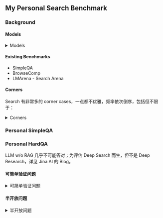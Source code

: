 ## My Personal Search Benchmark

### Background

#### Models

<details>
<summary>Models</summary>

- Domain-specific LLMs (One-stop search + LLM answer APIs)
  - https://docs.perplexity.ai/getting-started/models
  - https://app.linkup.so/playground?example=deepSourcedAnswer
  - https://docs.exa.ai/reference/answer
  - https://liner.com/features/ai-search
  - https://jina.ai/deepsearch/
  - https://documentation.you.com/api-modes/search-api
- General LLMs with search + browse tool
  - https://ai.google.dev/gemini-api/docs/google-search
  - https://ai.google.dev/gemini-api/docs/url-context
  - https://platform.openai.com/docs/guides/tools-web-search
  - https://docs.anthropic.com/en/docs/agents-and-tools/tool-use/web-search-tool
  - https://docs.x.ai/docs/guides/live-search
  - https://openrouter.ai/docs/features/web-search

</details>

#### Existing Benchmarks

- SimpleQA
- BrowseComp
- LMArena - Search Arena

#### Corners

Search 有非常多的 corner cases，一点都不优雅，频率依次倒序，包括但不限于：

<details>
<summary>Corners</summary>

- **无关、干扰、矛盾信息**
  - 页面内广告等无关信息；整个页面和搜索问题无关或低密度信息；不同页面间信息矛盾；SEO 优化的劣质页面 - 看似相关，实则低质量；
    - 例如：`Where does the AI researcher Jason Wei work?` 其个人主页上还未更新工作单位。
    - 例如：在 [Alternative](#Alternative-类) 类型的搜索过程中，SEO 优化的劣质页面问题非常明显
- **不可交互的非纯文本内容**
  - 静态内容
    - 图片：搜索模型的确需要强视觉能力的
      - 例如在 20250406 搜索 "llama 4 maverick vs deepseek v3 0324. Give me a benchmark table, including GPQA etc." Sonar, gpt-4o-search, Gemini 2.5 Pro Grounding, Jina Deep Search 提供的对比表格没有一个是 100% 正确的，而且每次搜索结果非常不稳定，相对来说后两者略好一些。因为 llama 官方的对比表格就是图片，而那时候媒体转载也是直接通过图片，还没有任何成文的纯文本内容。
      - 例如“中国博士历年延毕率”
    - 网页表格、图表
    - OpenAI 给出的答案是 Agent，我还不确定合不合理。
  - 动态内容
    - 视频：例如有的视频教程，比如教你怎么在 Word 中实现一个功能
      - 这一点 Google 做得不错了，YouTube 视频字幕可以低幻觉作为参考资料，但是视频画面仍然是一个问题
      - 视频画面需要要求 AI 有一定的动态视力能力，目前 Google 的做法是 1 fps 采样视频，然后全部图片喂给 AI。这显然和人类相去甚远，可能需要加一个前置模型来处理视频数据（类似于现在这么多文档预处理 - ocr 结构提取等的小模型），高信息密度和低信息密度和画面应该通过压缩的方式传给 vLLM。当然，如果哪天 context window 扩大到 1B 了，那可能除了算力和速度外，这个前置模型也没必要了。
    - Gif
- **非标准网页类型**
  - 动态加载的网页
    - 例如
      - 不同 tab 但网址相同的网页（例如 `lmarena.ai: The (2nd) best LLM on lmarena today?`）
      - 点击/滚动才展开的评论区
      - 折叠或需要翻页的内容（例如 `https://github.com/electron/electron/issues/9035`）
      - 知乎文章的登录框
      - 人机验证码
    - OpenAI 的[答案](https://youtu.be/twXsAiTINO0?t=567)是 Agent。我认为这是正确的，因为本质上只有这种 Agent 的方式可以实现通用性，只要人能过去的地方 Agent 理论上都能过去，而不是一个个去写规则。但是速度目前还是一个问题（也就是 vLLM 的问题），这个问题 Agent 需要 10 分钟，而有经验的相关人类应该 1 分钟以内就可以解决。
  - 在线超长 .pdf 文件，通过 pdf.js 加载的在线 pdf 文件；超大型网页
    - 例如 `https://www.spec.org/cpu2017/results/cpu2017/` `https://github.com/kaisugi/gpt4_vocab_list/blob/main/o200k_base_vocab_list.txt`
  - 隐藏的网页、登录墙、付费墙：只可能本地解决，靠一个个去谈不可能覆盖完全
    - 用户可以通过推理实现隐藏网页的查看，例如找到一个 `https://example.com/article13` 用户可能会直接输入 url 去看看 `https://example.com/` 和 `https://example.com/article14` 网页上有不有相关的内容
    - 例如查询 `the speaker of the ISSCC 2014 tutorial 3?`；现在 OpenAI 之类的只是和新闻媒体在谈，这种学术等等完全不可能一个个谈下来的，比如需要 license 才能查看的文档等等。所以最好的方式还是用户侧，而不是服务商的容器中
  - 非常老的网页，现代浏览器的 TLS 版本默认不支持
    - 例如 `https://ccf.ee.ntu.edu.tw/~cchen/cadence/simulation.htm`
- **用户侧**
  - 用户输入笔误
  - 用户输入的无效信息（这个在经典的 Benchmark 也可以体现一些，有题目里是有无效信息的）
  - 用户需求理解，例如 "Alternatives to Manus AI" 其实用户想搜 General Purpose AI Agents，例如 convergence AI, runner H，但是现在搜出来都是 MS Copilot 之类的
- **搜索方式**
  - 一般大家认为 Google, 英文的搜索方式，往往会优于 Bing, 中文的搜索方式。但是当搜索结果不理想时，是否能够主动切换搜索方式？例如下文的几个例子：
    - 非英语的搜索结果反而好于英语搜索结果
      - 例如 `pdk 中的 mac 管是什么？` 全网只有三个中文网页 [1](https://blog.csdn.net/weixin_42310516/article/details/133688562), [2](https://bbs.eetop.cn/thread-890470-1-1.html), [3](https://bbs.eetop.cn/thread-861115-2-1.html) (其中还有一个是许多程序员认为的低质量网页 csdn) 提到了答案，而英文搜索反而找不到信息
    - Google 的搜索质量反而不如 Bing
      - 例如 `ipdk_crn28hpc+` 和 `iPDK_CRN28HPL` 由于两搜索引擎对于 `_` 的处理方式不同，Bing 的搜索结果要显著好于 Google
  - 使用传统搜索引擎的筛选进行搜索
    - 例如 site:example.com, "exact_match_with_qutoes"，在 2015 年的新闻
- **嵌套**：以上所有情况的嵌套
  - 例如 PDF 中的图片、表格
    - 案例：搜索 `Command A gpqa`，标准答案 **50.8** 在 `https://cohere.com/research/papers/command-a-technical-report.pdf` 的表格中
  - 例如登录墙中的评论区

</details>

### Personal SimpleQA


### Personal HardQA

LLM w/o RAG 几乎不可能答对；为评估 Deep Search 而生，但不是 Deep Research，详见 Jina AI 的 Blog。

#### 可简单验证问题

<details>
<summary>可简单验证问题</summary>


##### 英文普通问题

- The command recompiles all out-of-date files in a QuestaSim project? (not `vlog` or `vcom`)
  - 正确答案：`project compileoutofdate`    (典型错误：`vlog -work work +acc=r *.v`)
- "hiFormDone" 函数中的 hi 是什么意思？
  - 正确答案：[Human Interface](https://community.cadence.com/cadence_technology_forums/f/custom-ic-skill/50958/whats-the-difference-between-le-commands-and-hi-commands)
- The latest sub-version for Cadence Virtuoso 6.1.8 and Virtuoso 23.1?
  - [ISR34](https://community.cadence.com/cadence_blogs_8/b/cic/posts/virtuoso-icadvm20-1-isr34-and-ic6-1-8-isr34-now-available), 当然如果你再细一点，可以发现有 [ISR36](https://bbs.eetop.cn/thread-991360-1-1.html), 不过这个要非常细，这些链接也是可以的 [1](https://www.nulledfrm.com/threads/cadence-virtuoso-ic06-18-360-linux.133645/#post-815659)[2](https://dl4all.org/software/graphics-design/866023-cadence-virtuoso-ic0618360-linux.html)[3](https://downloadly.ir/software/engineering-specialized/cadence-ic-design-virtuoso/)[4](https://www.iranhack.com/forum/forum/%D9%86%D8%B1%D9%85-%D8%A7%D9%81%D8%B2%D8%A7%D8%B1/188483-cadence-virtuoso-ic06-18-360-linux)[5](https://bbs.eetop.cn/thread-991360-1-1.html)[6](https://bbs.eetop.cn/thread-984059-1-1.html); [ISR14](https://community.cadence.com/cadence_blogs_8/b/cic/posts/virtuoso-ic23-1-isr-14-now-available), 这个的话官方确实就是最新，"IC23.10.130" 尚可搜到，14 就搜不到了。
- Packages Explicitly NOT Included in Mathjax3 `AllPackages` by Default?
  - 正确答案：`physics`, `autoload`, `require`, `setoptions`, (`colorv2`)
  - 参考来源：[所有包](https://docs.mathjax.org/en/v3.2/input/tex/extensions/), [启用的包](https://github.com/mathjax/MathJax-src/blob/3.2.2/ts/input/tex/AllPackages.ts), [参考链接](https://github.com/jupyterlab/jupyter-renderers/issues/229)         
- What is the newer version of ICADVM20.1, and what is the older version of ICADVM18.1? (ISR is just a minor version number, no need to mention it, do not mention any versions related to ISR, I only want the major versions)
  - 正确答案：ICADV12.3, IC23.1
- Do TSMC Shanghai fab and Nanjing fab offer MPW shuttles? Answer within 50 words. Don't tell me you're not sure, I'm very sure the definite answer is online (it might not be a direct answer, but after synthesizing the information, it's enough for you to make a definite judgment), so your final answer will be something like Shanghai: No, Nanjing: Yes. Note that this is just an example of the answer format, and is not necessarily the correct answer.
  - 正确答案：Shanghai Fab10 yes; Nanjing Fab16 no. ref: [2025 TSMC CyberShuttle Service Plan](http://www.szicc.org.cn/attachment/0/80/80748/1230778.pdf)
- A comparative table summarizing the performance of Claude Sonnet 3.5 (aka the old Sonnet 3.5), Sonnet 3.6 (aka the Sonnet 3.5 new), Sonnet 3.7, Sonnet 4 on the SWE-bench Verified.
  - 正确答案：pass@1: 33%, 49%, 62.3%, 72.7%; thinking: N/A, N/A, 70.3%, 80.2%
- TSMC 28nm price @ europractice in 2025? Just tell me how much for only 1 square millimeter. And answer within 100 words. I’m absolutely sure you can get the answer without email or online price calculator.
  - 正确答案：[€10609](https://europractice-ic.com/schedules-prices-2025/)
- Quantus, Raphael, StarRC, RaptorX, RaptorH, Exalto, EMX, xRC and xACT. Which are Cadence's? Which are Synopsys's?
  - 正确答案：Cadence: Quantus, EMX (acquired); Synopsys: Raphael, StarRC, RaptorX (acquired), RaptorH (acquired), Exalto (acquired)
  - 半开放版本: Help me research the Quantus, Raphael, StarRC, RaptorX, RaptorH, Exalto, EMX, Calibre xRC, Calibre xACT, and then sort them into tables.
- Can the latest version of gemini-cli read audio, pdf and docx files (not talking about gemini api, but gemini-cli)? answer within 50 words.
  - 正确答案：yes, yes, no
- Claude Opus 4 SimpleQA result? answer within 20 words.      Please refer to more sources.
  - 正确答案：[32.3%](https://www.kaggle.com/benchmarks/openai/simpleqa)。这题其实网上有一个更容易搜到的错误[信息](https://huggingface.co/datasets/smolagents/results/viewer/2024-12-26/train?f[model_id][value]=%27anthropic%2Fclaude-opus-4-20250514%27)，容易误导这些 search model
- The best LLM on LMarena's search arena today?
  - 正确答案：o3-search

##### 中文普通问题

- 中国国内目前排名前20的医院里，前身是教会医院的有哪些？超级简单回答。例如 “是：仁济、浙一、华西、华山...；不是：北大三院、积水潭、中山、瑞金...”。注意，这只是一个回答格式示例，并不是/不一定是正确答案。
  - 正确答案：是教会医院：北京协和、中国医大一院、仁济、瑞金、浙二、武汉协和、湘雅、华西；不是教会医院：301、北大一院、北大三院、中山、华山、浙一、郑大一附院、武汉同济、湘雅二院、中山一院、南方医院、西京。参考[2023复旦版排名](https://rank.cn-healthcare.com/fudan/national-general) (2024年11月发布)
  - 正确情况：Gemini 2.5 Pro w Google 对

##### No, you can't 问题

- How to draw a rounded rectangle in originpro? version: 2025a
  - 正确答案：there is no simple way; 2025b 以后[可以了](https://www.originlab.com/doc/Origin-Help/Create-Draw-Objects)
- virtuoso schematic lock placement. not in layout view or locking the file. but locking instance positions in schematic view. answer within 50 words.
  - 正确答案：no you can't
- How to use iPhone as keyboard for iPad? (Not as mouse or for Mac) Answer within 100 words.
  - 正确答案：there is no simple way
- General method to insert newlines that works across all Mermaid chart types? (for the latest version of Mermaid)
  - 正确答案：no you can't. 比如 Gantt 图完全[不支持](https://github.com/mermaid-js/mermaid/issues/5140)

</details>

#### 半开放问题

<details>
<summary>半开放问题</summary>

##### Alternative 类

- Alternatives to OpenAI's Deep Research / Deep Search apart from Grok, Gemini, Perplexity and open-source alternatives.
  - 参考答案: [Genspark](https://www.genspark.ai/agents?type=moa_deep_research), [h2oGPTe](https://h2ogpte.genai.h2o.ai/), [flowith](https://flowith.io/), [suna](https://www.suna.so/), [Minimax](https://agent.minimax.io/), [Jina AI](https://search.jina.ai/), [Komo](https://komo.ai/)
- Alternatives to cursor app?
  - 参考答案：Windsurf, Trae, Kiro, VSCode + Copilot   (典型错误：Codeium, Zed Editor)
- Alternatives to Manus AI?
  - 参考答案：convergence AI, runner H, Genspark    (典型错误：MS Copilot)
- Alternatives to perplexity sonar api? I'm asking for alternatives to the sonar api, not the toC product perplexity itself.
  - 参考答案：[Models](#Models)

##### 能不能搜到

这类问题 Google 会很占优势。比如在 Qwen-Image 发布半小时内搜索，Gemini 2.5 Pro 就显著比 o3, opus-4 好。

##### 普通问题

- Give me four Qwen-2.5VL-based ocr models (not Qwen2.5-VL itself or ocr models based on Qwen2-VL). Answer within 100 words.
  - 参考答案： 7B based: [reducto/RolmOCR](https://huggingface.co/reducto/RolmOCR), [DocTron-hub/DocTron-Formula](https://github.com/DocTron-hub/DocTron-Formula), 3B based: [chatdoc-com/OCRFlux](https://github.com/chatdoc-com/OCRFlux), [nanonets/Nanonets-OCR-s](https://huggingface.co/nanonets/Nanonets-OCR-s)
- I want to create something similar to Cadence Virtuoso ViVA. Which one should I use among ECharts with lttb, Plotly.js, or uPlot?
  - 答案：Grok 3 DeeperSearch, Plotly.js > ECharts > uPlot; OpenAI o4-mini DR, uPlot > ECharts > Plotly.js; Perplexity DR, uPlot > ECharts = Plotly.js; Gemini 2.5 flash DR, uPlot > Plotly.js > ECharts 
- 中英文搜索针对小众领域代码的 LLM benchmarks。一般的 code benchmark for LLM 都是大众的 C++, Python, Javascript 之类的。但是有很多小众代码领域，包括但不限于 SystemVerilog, LaTeX, CMake, AHK, PowerShell, Assembly, Lisp, tcl 等小众代码有什么 benchmark 吗？例如，针对 Verilog 有 VerilogEval, RTLLM, [scale-lab/MetRex](https://github.com/scale-lab/MetRex), [ProtocolLLM](https://arxiv.org/abs/2506.07945)（在最终报告中不要再提及这些了）; 针对 LaTeX 的 [TeXpert](https://arxiv.org/abs/2506.16990), [vTikZ](https://arxiv.org/abs/2505.04670); 针对全面的有 [McEval](https://mceval.github.io/)。不要背景、意义、挑战与解决方案之类的空话。
- 用 mermaid 梳理复旦复控、复芯凡高、复旦微电子、上海华岭、复控华龙、皓骏创投、复微芯讯、复旦科创投、上海复旦创投（和复旦科创投是两家公司）、复旦复华、复微迅捷、上海菩扬、蒋国兴之间的关系。中文搜索、中文回答，把两两间的持股比例尽可能写清楚。同时，如果有和这个关系网很密切的公司和人员也可以加进 mermaid 图中
- search with quotes “tsmchome”. Based on online information, infer the folder structure. Show me the results in an output format similar to the `tree` command.
 - 参考答案：

```
TSMCHOME/
├── digital/
│   ├── Front_End/
│   │   ├── timing_power_noise/
│   │   │   ├── NLDM/
│   │   │   │   ├── tcbn65gplus_200a/
│   │   │   │   ├── tcbn40lpbwp_200a/
│   │   │   │   ├── tcbn28hpcplusbwp30p140_180a/
│   │   │   │   ├── tpdn65gpgv2od3_sd_200a/
│   │   │   │   ├── tcbn65gplus_140b/
│   │   │   │   └── [various process node libraries]/
│   │   │   └── CCS/
│   │   │       └── tcbn28hpcplusbwp30p140hvt_180a/
│   │   └── verilog/
│   │       └── [Verilog source files]
│   ├── Back_End/
│       ├── lef/
│       │   ├── tcb018gbwp7t_270a/
│       │   │   ├── lef/
│       │   │   │   └── tcb018gbwp7t_5lm.lef
│       │   │   └── techfiles/
│       │   ├── tcbn65gplus_200a/
│       │   │   └── lef/
│       │   │       └── tcbn65gplus_9lmT2.lef
│       │   └── tcbn16ffcllbwp16p90pm_100a/
│       │       └── lef/
│       │           └── tcbn16ffcllbwp16p90pm.lef
│       └── milkyway/
│           └── tcbn65gplus_200a/
│               └── techfiles/
│                   └── tsmcn65_9lmT2
```

</details>

